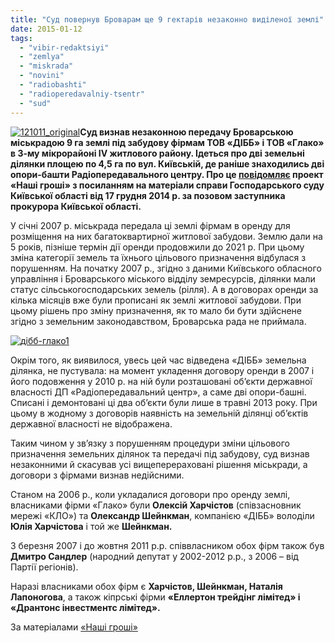 ```yaml
---
title: "Суд повернув Броварам ще 9 гектарів незаконно виділеної землі"
date: 2015-01-12
tags: 
  - "vibir-redaktsiyi"
  - "zemlya"
  - "miskrada"
  - "novini"
  - "radiobashti"
  - "radioperedavalniy-tsentr"
  - "sud"
---
```


[![121011_original](https://mpz.brovary.org/wp-content/uploads/2015/01/121011_original.jpg)](https://mpz.brovary.org/wp-content/uploads/2015/01/121011_original.jpg)**Суд визнав незаконною передачу Броварською міськрадою 9 га землі під забудову фірмам ТОВ «ДІББ» і ТОВ «Глако» в 3-му мікрорайоні IV житлового району. Ідеться про дві земельні ділянки площею по 4,5 га по вул. Київській, де раніше знаходились дві опори-башти Радіопередавального центру. Про це [повідомляє](http://nashigroshi.org/2015/01/11/sud-povernuv-brovaram-9-hektariv-yaki-miskrada-nezakonno-viddala-pid-zabudovu/) проект «Наші гроші» з посиланням на матеріали справи Господарського суду Київської області від 17 грудня 2014 р. за позовом заступника прокурора Київської області.**

У січні 2007 р. міськрада передала ці землі фірмам в оренду для розміщення на них багатоквартирної житлової забудови. Землю дали на 5 років, пізніше термін дії оренди продовжили до 2021 р. При цьому зміна категорії земель та їхнього цільового призначення відбулася з порушенням. На початку 2007 р., згідно з даними Київського обласного управління і Броварського міського відділу земресурсів, ділянки мали статус сільськогосподарських земель (рілля). А в договорах оренди за кілька місяців вже були прописані як землі житлової забудови. При цьому рішень про зміну призначення, як то мало би бути здійснене згідно з земельним законодавством, Броварська рада не приймала.

[![дібб-глако1](https://mpz.brovary.org/wp-content/uploads/2015/01/dibb-glako1.jpg)](https://mpz.brovary.org/wp-content/uploads/2015/01/dibb-glako1.jpg)

Окрім того, як виявилося, увесь цей час відведена «ДІББ» земельна ділянка, не пустувала: на момент укладення договору оренди в 2007 і його подовження у 2010 р. на ній були розташовані об’єкти державної власності ДП «Радіопередавальний центр», а саме дві опори-башні. Списані і демонтовані ці два об’єкти були лише в травні 2013 року. При цьому в жодному з договорів наявність на земельній ділянці об’єктів державної власності не відображена.

Таким чином у зв’язку з порушенням процедури зміни цільового призначення земельних ділянок та передачі під забудову, суд визнав незаконними й скасував усі вищеперераховані рішення міськради, а договори з фірмами визнав недійсними.

Станом на 2006 р., коли укладалися договори про оренду землі, власниками фірми «Глако» були **Олексій Харчістов** (співзасновник мережі «КЛО») та **Олександр Шейнкман**, компанією «ДІББ» володіли **Юлія Харчістова** і той же **Шейнкман.**

З березня 2007 і до жовтня 2011 р.р. співвласником обох фірм також був **Дмитро Сандлер** (народний депутат у 2002-2012 р.р., з 2006 – від Партії регіонів).

Наразі власниками обох фірм є **Харчістов, Шейнкман, Наталія Лапоногова**, а також кіпрські фірми **«Еллертон трейдінг лімітед» і «Дрантонс інвестментс лімітед».**

За матеріалами [«Наші гроші»](http://nashigroshi.org/)
